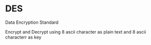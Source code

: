 # DES
Data Encryption Standard

Encrypt and Decrypt using 8 ascii character as plain text and 8 ascii characterr as key
